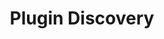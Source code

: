 ---
title: "Plugin Discovery"
layout: "tutorialspage"
next: /tutorials/develop/04-data-options.html
---